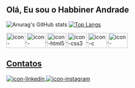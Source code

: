 <h2> Olá, Eu sou o Habbiner Andrade </h2>

![Anurag's GitHub stats](https://github-readme-stats.vercel.app/api?username=habbiner&show_icons=true&theme=radical&layout=compact)
[![Top Langs](https://github-readme-stats.vercel.app/api/top-langs/?username=habbiner&layout=compact&theme=radical)](https://github.com/habbiner/github-readme-stats)

<a href="https://github.com/habbiner">
  <img align="center" alt="icon-javascript" height="40" width="50" src="https://cdn.jsdelivr.net/gh/devicons/devicon/icons/javascript/javascript-original.svg"
</a>
<a href="https://github.com/habbiner">
  <img align="center" alt="icon-typescript" height="40" width="50" src="https://cdn.jsdelivr.net/gh/devicons/devicon/icons/typescript/typescript-original.svg"
</a>
<!-- 
<a href="https://github.com/habbiner">
  <img align="center" alt="icon-javascript" height="40" width="50" src="https://cdn.jsdelivr.net/gh/devicons/devicon/icons/vuejs/vuejs-original.svg"
</a>
-->
<a href="https://github.com/habbiner">
  <img align="center" alt="icon-html5" height="40" width="50" src="https://cdn.jsdelivr.net/gh/devicons/devicon/icons/html5/html5-original.svg"
</a>
<a href="https://github.com/habbiner">
  <img align="center" alt="icon-css3" height="40" width="50" src="https://cdn.jsdelivr.net/gh/devicons/devicon/icons/css3/css3-original.svg"
</a>
<a href="https://github.com/habbiner">
  <img align="center" alt="icon-c" height="40" width="50" src="https://cdn.jsdelivr.net/gh/devicons/devicon/icons/c/c-original.svg"
</a>
<a href="https://github.com/habbiner">
  <img align="center" alt="icon-csharp" height="40" width="50" src="https://cdn.jsdelivr.net/gh/devicons/devicon/icons/csharp/csharp-original.svg"
</a>

## Contatos

<a href="https://www.linkedin.com/in/habbiner-andrade-4575081a2/" target="_blank">
  <img align="center" alt="icon-linkedin" src="https://img.shields.io/badge/-LinkedIn-%230077B5?style=for-the-badge&logo=linkedin&logoColor=white"
</a>
  <a href="https://www.instagram.com/habbiner_andrade/" target="_blank">
  <img align="center" alt="icon-instagram" src="https://img.shields.io/badge/-Instagram-%23E4405F?style=for-the-badge&logo=instagram&logoColor=white"
</a>
